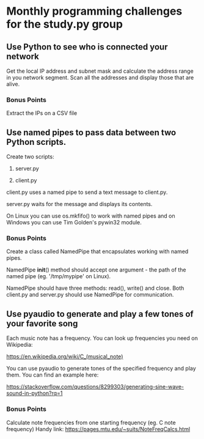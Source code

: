 # Monthly programming challenges for the study.py group

## Use Python to see who is connected your network

Get the local IP address and subnet mask and calculate the address range in you network segment. Scan all the addresses and display those that are alive.

### Bonus Points

Extract the IPs on a CSV file


## Use named pipes to pass data between two Python scripts.

Create two scripts:

1. server.py

2. client.py

client.py uses a named pipe to send a text message to client.py.

server.py waits for the message and displays its contents.

On Linux you can use os.mkfifo() to work with named pipes and on Windows you can use Tim Golden's pywin32 module.

### Bonus Points

Create a class called NamedPipe that encapsulates working with named pipes. 

NamedPipe __init__() method should accept one argument - the path of the named pipe (eg. '/tmp/mypipe' on Linux).

NamedPipe should have three methods: read(), write() and close. Both client.py and server.py should use NamedPipe for communication.


## Use pyaudio to generate and play a few tones of your favorite song

Each music note has a frequency. You can look up frequencies you need on Wikipedia:

https://en.wikipedia.org/wiki/C_(musical_note)

You can use pyaudio to generate tones of the specified frequency and play them. You can find an example here:

https://stackoverflow.com/questions/8299303/generating-sine-wave-sound-in-python?rq=1

### Bonus Points

Calculate note frequencies from one starting frequency (eg. C note frequency)
Handy link: https://pages.mtu.edu/~suits/NoteFreqCalcs.html

